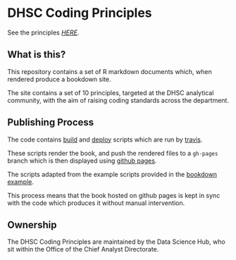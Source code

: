 # DHSC Coding Principles

See the principles *[HERE](https://mattm-dhsc.github.io/coding_principles_book/)*.

## What is this?
This repository contains a set of R markdown documents which, when rendered produce a bookdown site.

The site contains a set of 10 principles, targeted at the DHSC analytical community, with the aim of raising coding standards across the department.

## Publishing Process
The code contains [build](_build.sh) and [deploy](_deploy.sh) scripts which are run by [travis](https://travis-ci.org/mattm-dhsc/coding_principles_book).

These scripts render the book, and push the rendered files to a `gh-pages` branch which is then displayed using [github pages](https://mattm-dhsc.github.io/coding_principles_book/).

The scripts adapted from the example scripts provided in the [bookdown example](https://bookdown.org/yihui/bookdown/github.html).

This process means that the book hosted on github pages is kept in sync with the code which produces it without manual intervention.

## Ownership
The DHSC Coding Principles are maintained by the Data Science Hub, who sit within the Office of the Chief Analyst Directorate.